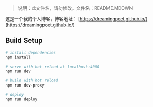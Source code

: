 >说明：此文件名，请勿修改。文件名：README.MDOWN

这是一个我的个人博客，博客地址： [https://dreamingpoet.github.io/](https://dreamingpoet.github.io/)

## Build Setup

``` bash
# install dependencies
npm install

# serve with hot reload at localhost:4000
npm run dev

# build with hot reload
npm run dev-proxy

# deploy
npm run deploy
```

